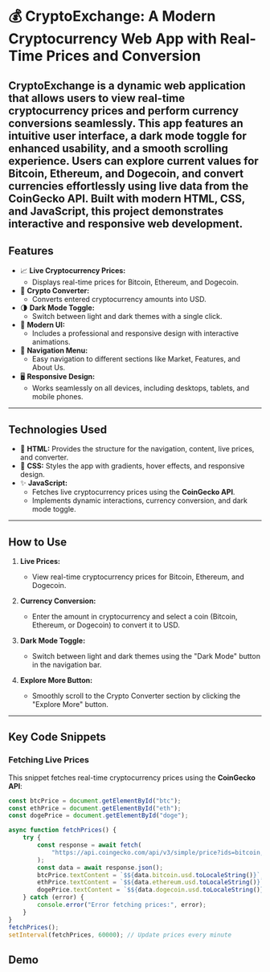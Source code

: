 # 💰 CryptoExchange: A Modern Cryptocurrency Web App with Real-Time Prices and Conversion


   CryptoExchange is a dynamic web application that allows users to view real-time cryptocurrency prices and perform currency conversions seamlessly. This app features an intuitive user interface, a dark mode toggle for enhanced usability, and a smooth scrolling experience. Users can explore current values for Bitcoin, Ethereum, and Dogecoin, and convert currencies effortlessly using live data from the CoinGecko API. Built with modern HTML, CSS, and JavaScript, this project demonstrates interactive and responsive web development.
---

## Features
- 📈 **Live Cryptocurrency Prices:**
  - Displays real-time prices for Bitcoin, Ethereum, and Dogecoin.
- 🔄 **Crypto Converter:**
  - Converts entered cryptocurrency amounts into USD.
- 🌗 **Dark Mode Toggle:**
  - Switch between light and dark themes with a single click.
- 🎨 **Modern UI:**
  - Includes a professional and responsive design with interactive animations.
- 🔗 **Navigation Menu:**
  - Easy navigation to different sections like Market, Features, and About Us.
- 🖥️ **Responsive Design:**
  - Works seamlessly on all devices, including desktops, tablets, and mobile phones.

---

## Technologies Used
- 🎨 **HTML:** Provides the structure for the navigation, content, live prices, and converter.
- 🎨 **CSS:** Styles the app with gradients, hover effects, and responsive design.
- ✨ **JavaScript:**
  - Fetches live cryptocurrency prices using the **CoinGecko API**.
  - Implements dynamic interactions, currency conversion, and dark mode toggle.

---

## How to Use

1. **Live Prices:**
   - View real-time cryptocurrency prices for Bitcoin, Ethereum, and Dogecoin.

2. **Currency Conversion:**
   - Enter the amount in cryptocurrency and select a coin (Bitcoin, Ethereum, or Dogecoin) to convert it to USD.

3. **Dark Mode Toggle:**
   - Switch between light and dark themes using the "Dark Mode" button in the navigation bar.

4. **Explore More Button:**
   - Smoothly scroll to the Crypto Converter section by clicking the "Explore More" button.

---

## Key Code Snippets

### Fetching Live Prices
This snippet fetches real-time cryptocurrency prices using the **CoinGecko API**:
```javascript
const btcPrice = document.getElementById("btc");
const ethPrice = document.getElementById("eth");
const dogePrice = document.getElementById("doge");

async function fetchPrices() {
    try {
        const response = await fetch(
            "https://api.coingecko.com/api/v3/simple/price?ids=bitcoin,ethereum,dogecoin&vs_currencies=usd"
        );
        const data = await response.json();
        btcPrice.textContent = `$${data.bitcoin.usd.toLocaleString()}`;
        ethPrice.textContent = `$${data.ethereum.usd.toLocaleString()}`;
        dogePrice.textContent = `$${data.dogecoin.usd.toLocaleString()}`;
    } catch (error) {
        console.error("Error fetching prices:", error);
    }
}
fetchPrices();
setInterval(fetchPrices, 60000); // Update prices every minute
```

## Demo
